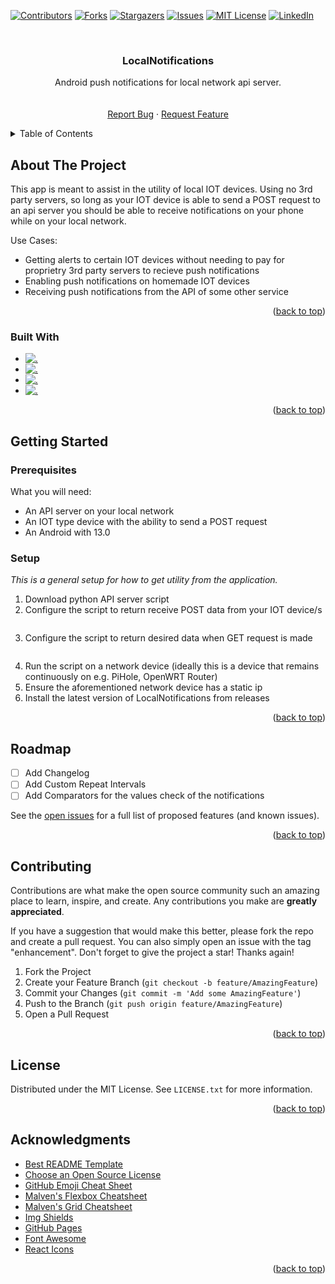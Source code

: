 <!-- Improved compatibility of back to top link: See: https://github.com/atzin-em/LocalNotifications/pull/73 -->
<a name="readme-top"></a>
<!--
*** Thanks for checking out the Best-README-Template. If you have a suggestion
*** that would make this better, please fork the repo and create a pull request
*** or simply open an issue with the tag "enhancement".
*** Don't forget to give the project a star!
*** Thanks again! Now go create something AMAZING! :D
-->



<!-- PROJECT SHIELDS -->
<!--
*** I'm using markdown "reference style" links for readability.
*** Reference links are enclosed in brackets [ ] instead of parentheses ( ).
*** See the bottom of this document for the declaration of the reference variables
*** for contributors-url, forks-url, etc. This is an optional, concise syntax you may use.
*** https://www.markdownguide.org/basic-syntax/#reference-style-links
-->
[![Contributors][contributors-shield]][contributors-url]
[![Forks][forks-shield]][forks-url]
[![Stargazers][stars-shield]][stars-url]
[![Issues][issues-shield]][issues-url]
[![MIT License][license-shield]][license-url]
[![LinkedIn][linkedin-shield]][linkedin-url]



<!-- PROJECT LOGO -->
<br />
<div align="center">

  <h3 align="center">LocalNotifications</h3>

  <p align="center">
    Android push notifications for local network api server.
    <br />
    <br />
    <br />
    <a href="https://github.com/atzin-em/LocalNotifications/issues">Report Bug</a>
    ·
    <a href="https://github.com/atzin-em/LocalNotifications/issues">Request Feature</a>
  </p>
</div>



<!-- TABLE OF CONTENTS -->
<details>
  <summary>Table of Contents</summary>
  <ol>
    <li>
      <a href="#about-the-project">About The Project</a>
      <ul>
        <li><a href="#built-with">Built With</a></li>
      </ul>
    </li>
    <li>
      <a href="#getting-started">Getting Started</a>
      <ul>
        <li><a href="#prerequisites">Prerequisites</a></li>
        <li><a href="#setup">Installation</a></li>
      </ul>
    </li>
    <li><a href="#usage">Usage</a></li>
    <li><a href="#roadmap">Roadmap</a></li>
    <li><a href="#contributing">Contributing</a></li>
    <li><a href="#license">License</a></li>
    <li><a href="#contact">Contact</a></li>
    <li><a href="#acknowledgments">Acknowledgments</a></li>
  </ol>
</details>



<!-- ABOUT THE PROJECT -->
## About The Project

<!-- [![Product Name Screen Shot][product-screenshot]](https://example.com) -->

This app is meant to assist in the utility of local IOT devices. Using no 3rd party servers, so long as your IOT device is able to send a POST request to an api server you should be able to receive notifications on your phone while on your local network. 

Use Cases:
* Getting alerts to certain IOT devices without needing to pay for proprietry 3rd party servers to recieve push notifications
* Enabling push notifications on homemade IOT devices
* Receiving push notifications from the API of some other service

<p align="right">(<a href="#readme-top">back to top</a>)</p>



### Built With


* [![.][C#]][C#-url]
* [![.][Xamarin]][Xamarin-url]
* [![.][AndroidX]][AndroidX-url]
* [![.][Python3]][Python3-url]


<p align="right">(<a href="#readme-top">back to top</a>)</p>



<!-- GETTING STARTED -->
## Getting Started

### Prerequisites

What you will need:
* An API server on your local network
* An IOT type device with the ability to send a POST request
* An Android with 13.0 

### Setup

_This is a general setup for how to get utility from the application._

1. Download python API server script
2. Configure the script to return receive POST data from your IOT device/s
   ```py
   
   ```
3. Configure the script to return desired data when GET request is made
   ```py
   
   ```
4. Run the script on a network device (ideally this is a device that remains continuously on e.g. PiHole, OpenWRT Router)
5. Ensure the aforementioned network device has a static ip
6. Install the latest version of LocalNotifications from releases
   

<p align="right">(<a href="#readme-top">back to top</a>)</p>



<!-- ROADMAP -->
## Roadmap

- [ ] Add Changelog
- [ ] Add Custom Repeat Intervals
- [ ] Add Comparators for the values check of the notifications

See the [open issues](https://github.com/atzin-em/LocalNotifications/issues) for a full list of proposed features (and known issues).

<p align="right">(<a href="#readme-top">back to top</a>)</p>



<!-- CONTRIBUTING -->
## Contributing

Contributions are what make the open source community such an amazing place to learn, inspire, and create. Any contributions you make are **greatly appreciated**.

If you have a suggestion that would make this better, please fork the repo and create a pull request. You can also simply open an issue with the tag "enhancement".
Don't forget to give the project a star! Thanks again!

1. Fork the Project
2. Create your Feature Branch (`git checkout -b feature/AmazingFeature`)
3. Commit your Changes (`git commit -m 'Add some AmazingFeature'`)
4. Push to the Branch (`git push origin feature/AmazingFeature`)
5. Open a Pull Request

<p align="right">(<a href="#readme-top">back to top</a>)</p>



<!-- LICENSE -->
## License

Distributed under the MIT License. See `LICENSE.txt` for more information.

<p align="right">(<a href="#readme-top">back to top</a>)</p>



<!-- ACKNOWLEDGMENTS -->
## Acknowledgments

* [Best README Template](https://github.com/othneildrew/Best-README-Template/blob/master/README.md)
* [Choose an Open Source License](https://choosealicense.com)
* [GitHub Emoji Cheat Sheet](https://www.webpagefx.com/tools/emoji-cheat-sheet)
* [Malven's Flexbox Cheatsheet](https://flexbox.malven.co/)
* [Malven's Grid Cheatsheet](https://grid.malven.co/)
* [Img Shields](https://shields.io)
* [GitHub Pages](https://pages.github.com)
* [Font Awesome](https://fontawesome.com)
* [React Icons](https://react-icons.github.io/react-icons/search)

<p align="right">(<a href="#readme-top">back to top</a>)</p>



<!-- MARKDOWN LINKS & IMAGES -->
<!-- https://www.markdownguide.org/basic-syntax/#reference-style-links -->
[contributors-shield]: https://img.shields.io/github/contributors/atzin-em/LocalNotifications.svg?style=for-the-badge
[contributors-url]: https://github.com/atzin-em/LocalNotifications/graphs/contributors
[forks-shield]: https://img.shields.io/github/forks/atzin-em/LocalNotifications.svg?style=for-the-badge
[forks-url]: https://github.com/atzin-em/LocalNotifications/network/members
[stars-shield]: https://img.shields.io/github/stars/atzin-em/LocalNotifications.svg?style=for-the-badge
[stars-url]: https://github.com/atzin-em/LocalNotifications/stargazers
[issues-shield]: https://img.shields.io/github/issues/atzin-em/LocalNotifications.svg?style=for-the-badge
[issues-url]: https://github.com/atzin-em/LocalNotifications/issues
[license-shield]: https://img.shields.io/github/license/atzin-em/LocalNotifications.svg?style=for-the-badge
[license-url]: https://github.com/atzin-em/LocalNotifications/blob/master/LICENSE.txt
[linkedin-shield]: https://img.shields.io/badge/-LinkedIn-black.svg?style=for-the-badge&logo=linkedin&colorB=555
[linkedin-url]: https://linkedin.com/in/othneildrew
[product-screenshot]: images/screenshot.png

[C#]: https://img.shields.io/badge/c%23-%23239120.svg?style=for-the-badge&logo=c-sharp&logoColor=white
[C#-url]: https://learn.microsoft.com/en-us/dotnet/csharp/
[Xamarin]: https://img.shields.io/badge/Xamarin-3199DC?style=for-the-badge&logo=xamarin&logoColor=white
[Xamarin-url]: https://dotnet.microsoft.com/en-us/apps/xamarin
[AndroidX]: https://img.shields.io/badge/AndroidX-3DDC84?style=for-the-badge&logo=android&logoColor=white
[AndroidX-url]: https://developer.android.com/jetpack/androidx
[Python3]: https://img.shields.io/badge/python3-3670A0?style=for-the-badge&logo=python&logoColor=ffdd54
[Python3-url]: https://www.python.org/
